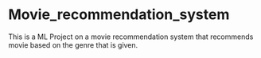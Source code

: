 # Movie_recommendation_system
This is a ML Project on a movie recommendation system that recommends movie based on the genre that is given.
